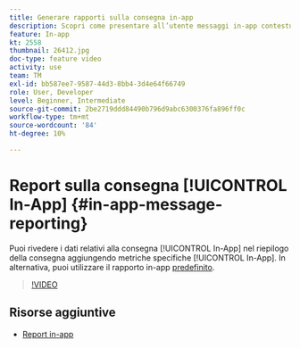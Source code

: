 ```yaml
---
title: Generare rapporti sulla consegna in-app
description: Scopri come presentare all’utente messaggi in-app contestualmente pertinenti in risposta al comportamento in tempo reale di un cliente all’interno dell’app mobile.
feature: In-app
kt: 2558
thumbnail: 26412.jpg
doc-type: feature video
activity: use
team: TM
exl-id: bb587ee7-9587-44d3-8bb4-3d4e64f66749
role: User, Developer
level: Beginner, Intermediate
source-git-commit: 2be2719ddd84490b796d9abc6300376fa896ff0c
workflow-type: tm+mt
source-wordcount: '84'
ht-degree: 10%

---
```


# Report sulla consegna [!UICONTROL In-App] {#in-app-message-reporting}

Puoi rivedere i dati relativi alla consegna [!UICONTROL In-App] nel riepilogo della consegna aggiungendo metriche specifiche [!UICONTROL In-App]. In alternativa, puoi utilizzare il rapporto in-app [predefinito](https://docs.adobe.com/content/help/en/campaign-standard/using/reporting/list-of-reports/in-app-report.html).

>[!VIDEO](https://video.tv.adobe.com/v/26412?quality=12)

## Risorse aggiuntive

* [Report in-app](https://docs.adobe.com/content/help/en/campaign-standard/using/reporting/list-of-reports/in-app-report.html)
